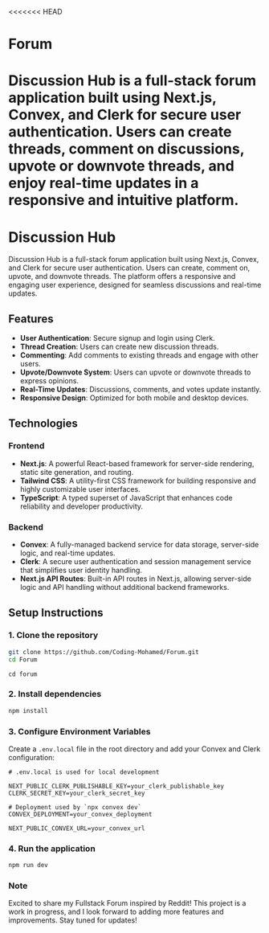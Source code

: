 <<<<<<< HEAD

# Forum

# Discussion Hub is a full-stack forum application built using Next.js, Convex, and Clerk for secure user authentication. Users can create threads, comment on discussions, upvote or downvote threads, and enjoy real-time updates in a responsive and intuitive platform.

# Discussion Hub

Discussion Hub is a full-stack forum application built using Next.js, Convex, and Clerk for secure user authentication. Users can create, comment on, upvote, and downvote threads. The platform offers a responsive and engaging user experience, designed for seamless discussions and real-time updates.

## Features

- **User Authentication**: Secure signup and login using Clerk.
- **Thread Creation**: Users can create new discussion threads.
- **Commenting**: Add comments to existing threads and engage with other users.
- **Upvote/Downvote System**: Users can upvote or downvote threads to express opinions.
- **Real-Time Updates**: Discussions, comments, and votes update instantly.
- **Responsive Design**: Optimized for both mobile and desktop devices.

## Technologies

### Frontend

- **Next.js**: A powerful React-based framework for server-side rendering, static site generation, and routing.
- **Tailwind CSS**: A utility-first CSS framework for building responsive and highly customizable user interfaces.
- **TypeScript**: A typed superset of JavaScript that enhances code reliability and developer productivity.

### Backend

- **Convex**: A fully-managed backend service for data storage, server-side logic, and real-time updates.
- **Clerk**: A secure user authentication and session management service that simplifies user identity handling.
- **Next.js API Routes**: Built-in API routes in Next.js, allowing server-side logic and API handling without additional backend frameworks.

## Setup Instructions

### 1. Clone the repository

```bash
git clone https://github.com/Coding-Mohamed/Forum.git
cd Forum
```

```
cd forum
```

### 2. Install dependencies

```bash
npm install
```

### 3. Configure Environment Variables

Create a `.env.local` file in the root directory and add your Convex and Clerk configuration:

```
# .env.local is used for local development

NEXT_PUBLIC_CLERK_PUBLISHABLE_KEY=your_clerk_publishable_key
CLERK_SECRET_KEY=your_clerk_secret_key

# Deployment used by `npx convex dev`
CONVEX_DEPLOYMENT=your_convex_deployment

NEXT_PUBLIC_CONVEX_URL=your_convex_url
```

### 4. Run the application

```bash
npm run dev
```

### Note

Excited to share my Fullstack Forum inspired by Reddit! This project is a work in progress, and I look forward to adding more features and improvements. Stay tuned for updates!
